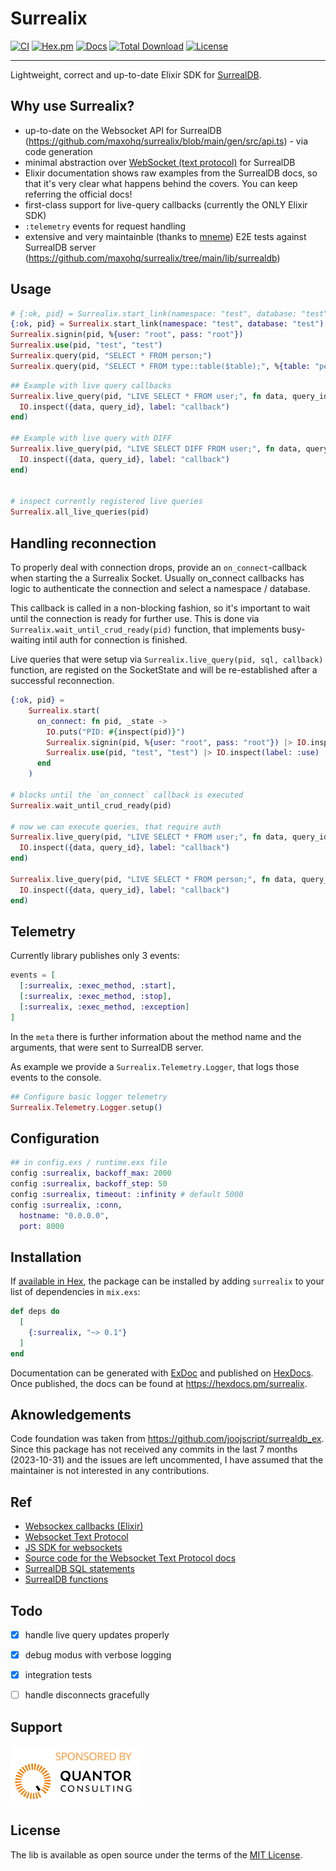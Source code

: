 # Surrealix

[![CI](https://github.com/maxohq/surrealix/actions/workflows/ci.yml/badge.svg?style=flat)](https://github.com/maxohq/surrealix/actions/workflows/ci.yml)
[![Hex.pm](https://img.shields.io/hexpm/v/surrealix.svg?style=flat)](https://hex.pm/packages/surrealix)
[![Docs](https://img.shields.io/badge/hex-docs-lightgreen.svg?style=flat)](https://hexdocs.pm/surrealix)
[![Total Download](https://img.shields.io/hexpm/dt/surrealix.svg?style=flat)](https://hex.pm/packages/surrealix)
[![License](https://img.shields.io/hexpm/l/surrealix.svg?style=flat)](https://github.com/maxohq/surrealix/blob/main/LICENCE)

---

Lightweight, correct and up-to-date Elixir SDK for [SurrealDB](https://surrealdb.com/docs/integration/sdks).


## Why use Surrealix?
  - up-to-date on the Websocket API for SurrealDB (https://github.com/maxohq/surrealix/blob/main/gen/src/api.ts) - via code generation
  - minimal abstraction over [WebSocket (text protocol)](https://surrealdb.com/docs/integration/websocket/text) for SurrealDB
  - Elixir documentation shows raw examples from the SurrealDB docs, so that it's very clear what happens behind the covers. You can keep referring the official docs!
  - first-class support for live-query callbacks (currently the ONLY Elixir SDK)
  - `:telemetry` events for request handling
  - extensive and very maintainble (thanks to [mneme](https://github.com/zachallaun/mneme)) E2E tests against SurrealDB server (https://github.com/maxohq/surrealix/tree/main/lib/surrealdb)


## Usage

```elixir
# {:ok, pid} = Surrealix.start_link(namespace: "test", database: "test", debug: [:trace]) ## for debugging!
{:ok, pid} = Surrealix.start_link(namespace: "test", database: "test")
Surrealix.signin(pid, %{user: "root", pass: "root"})
Surrealix.use(pid, "test", "test")
Surrealix.query(pid, "SELECT * FROM person;")
Surrealix.query(pid, "SELECT * FROM type::table($table);", %{table: "person"})
```

```elixir
## Example with live query callbacks
Surrealix.live_query(pid, "LIVE SELECT * FROM user;", fn data, query_id ->
  IO.inspect({data, query_id}, label: "callback")
end)

## Example with live query with DIFF
Surrealix.live_query(pid, "LIVE SELECT DIFF FROM user;", fn data, query_id ->
  IO.inspect({data, query_id}, label: "callback")
end)


# inspect currently registered live queries
Surrealix.all_live_queries(pid)
```

## Handling reconnection

To properly deal with connection drops, provide an `on_connect`-callback when starting the a Surrealix Socket. Usually on_connect callbacks has logic to authenticate the connection and select a namespace / database.

This callback is called in a non-blocking fashion, so it's important to wait until the connection is ready for further use. This is done via `Surrealix.wait_until_crud_ready(pid)` function, that implements busy-waiting intil auth for connection is finished.

Live queries that were setup via `Surrealix.live_query(pid, sql, callback)` function, are registed on the SocketState and will be re-established after a successful reconnection.

```elixir
{:ok, pid} =
    Surrealix.start(
      on_connect: fn pid, _state ->
        IO.puts("PID: #{inspect(pid)}")
        Surrealix.signin(pid, %{user: "root", pass: "root"}) |> IO.inspect(label: :signin)
        Surrealix.use(pid, "test", "test") |> IO.inspect(label: :use)
      end
    )

# blocks until the `on_connect` callback is executed
Surrealix.wait_until_crud_ready(pid)

# now we can execute queries, that require auth
Surrealix.live_query(pid, "LIVE SELECT * FROM user;", fn data, query_id ->
  IO.inspect({data, query_id}, label: "callback")
end)

Surrealix.live_query(pid, "LIVE SELECT * FROM person;", fn data, query_id ->
  IO.inspect({data, query_id}, label: "callback")
end)
```

## Telemetry
Currently library publishes only 3 events:
```elixir
events = [
  [:surrealix, :exec_method, :start],
  [:surrealix, :exec_method, :stop],
  [:surrealix, :exec_method, :exception]
]
```

In the `meta` there is further information about the method name and the arguments, that were sent to SurrealDB server.

As example we provide a `Surrealix.Telemetry.Logger`, that logs those events to the console.

```elixir
## Configure basic logger telemetry
Surrealix.Telemetry.Logger.setup()
```

## Configuration

```elixir
## in config.exs / runtime.exs file
config :surrealix, backoff_max: 2000
config :surrealix, backoff_step: 50
config :surrealix, timeout: :infinity # default 5000
config :surrealix, :conn,
  hostname: "0.0.0.0",
  port: 8000
```


## Installation

If [available in Hex](https://hex.pm/docs/publish), the package can be installed
by adding `surrealix` to your list of dependencies in `mix.exs`:

```elixir
def deps do
  [
    {:surrealix, "~> 0.1"}
  ]
end
```

Documentation can be generated with [ExDoc](https://github.com/elixir-lang/ex_doc)
and published on [HexDocs](https://hexdocs.pm). Once published, the docs can
be found at <https://hexdocs.pm/surrealix>.

## Aknowledgements

Code foundation was taken from https://github.com/joojscript/surrealdb_ex. Since this package has not received any commits in the last 7 months (2023-10-31) and the issues are left uncommented, I have assumed that the maintainer is not interested in any contributions.

## Ref

- [Websockex callbacks (Elixir)](https://github.com/Azolo/websockex/blob/master/lib/websockex.ex)
- [Websocket Text Protocol](https://surrealdb.com/docs/integration/websocket/text)
- [JS SDK for websockets](https://github.com/surrealdb/surrealdb.js/blob/main/src/strategies/websocket.ts)
- [Source code for the Websocket Text Protocol docs](https://github.com/surrealdb/www.surrealdb.com/blob/main/app/templates/docs/integration/websocket/text.hbs)
- [SurrealDB SQL statements](https://surrealdb.com/docs/surrealql/statements)
- [SurrealDB functions](https://surrealdb.com/docs/surrealql/functions)

## Todo

- [x] handle live query updates properly
- [x] debug modus with verbose logging
- [x] integration tests
- [ ] handle disconnects gracefully


## Support

<p>
  <a href="https://quantor.consulting/?utm_source=github&utm_campaign=surrealix">
    <img src="https://raw.githubusercontent.com/maxohq/sponsors/main/assets/quantor_consulting_logo.svg"
      alt="Sponsored by Quantor Consulting" width="210">
  </a>
</p>

## License

The lib is available as open source under the terms of the [MIT License](https://opensource.org/licenses/MIT).
